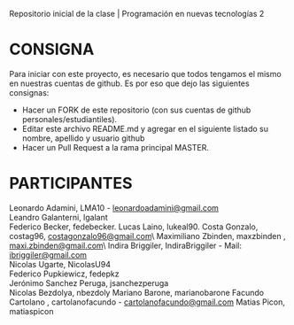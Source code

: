 ﻿Repositorio inicial de la clase | Programación en nuevas tecnologías 2

# CONSIGNA

Para iniciar con este proyecto, es necesario que todos tengamos el mismo en nuestras cuentas de github. Es por eso que dejo las siguientes consignas:

- Hacer un FORK de este repositorio (con sus cuentas de github personales/estudiantiles).
- Editar este archivo README.md y agregar en el siguiente listado su nombre, apellido y usuario github
- Hacer un Pull Request a la rama principal MASTER.

# PARTICIPANTES
Leonardo Adamini, LMA10 - leonardoadamini@gmail.com  
Leandro Galanterni, lgalant  
Federico Becker, fedebecker. 
Lucas Laino, lukeal90. 
Costa Gonzalo, costag96, costagonzalo96@gmail.com\ 
Maximiliano Zbinden, maxzbinden , maxi.zbinden@gmail.com\ 
Indira Briggiler, IndiraBriggiler - Mail: ibriggiler@gmail.com\
Nicolas Ugarte, NicolasU94\
Federico Pupkiewicz, fedepkz\
Jerónimo Sanchez Peruga, jsanchezperuga\
Nicolas Bezdolya, nbezdoly
Mariano Barone, marianobarone
Facundo Cartolano , cartolanofacundo -  cartolanofacundo@gmail.com
Matias Picon, matiaspicon

